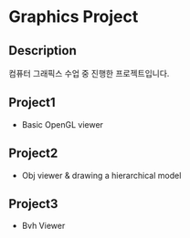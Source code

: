 # Graphics Project

## Description
컴퓨터 그래픽스 수업 중 진행한 프로젝트입니다.

## Project1
* Basic OpenGL viewer
## Project2
* Obj viewer & drawing a hierarchical model
## Project3
* Bvh Viewer
